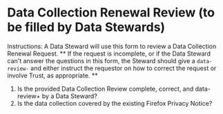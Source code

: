# Data Collection Renewal Review (to be filled by Data Stewards)

Instructions:
A Data Steward will use this form to review a Data Collection Renewal Request.
** If the request is incomplete,
or if the Data Steward can't answer the questions in this form,
the Steward should give a `data-review-`
and either instruct the requestor on how to correct the request
or involve Trust, as appropriate. **

1) Is the provided Data Collection Review complete, correct, and data-review+ by a Data Steward?
2) Is the data collection covered by the existing Firefox Privacy Notice?
